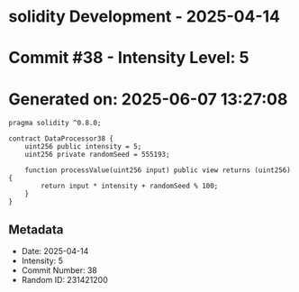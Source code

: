 ﻿# solidity Development - 2025-04-14
# Commit #38 - Intensity Level: 5
# Generated on: 2025-06-07 13:27:08
```solidity
pragma solidity ^0.8.0;

contract DataProcessor38 {
    uint256 public intensity = 5;
    uint256 private randomSeed = 555193;

    function processValue(uint256 input) public view returns (uint256) {
        return input * intensity + randomSeed % 100;
    }
}
```
## Metadata
- Date: 2025-04-14
- Intensity: 5
- Commit Number: 38
- Random ID: 231421200
